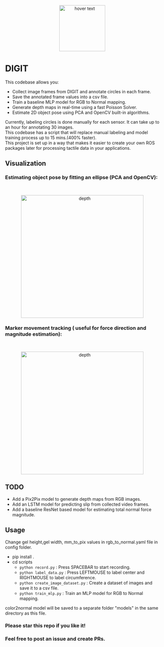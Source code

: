 <br />
<p align="center">
  <img src="https://github.com/vocdex/vocdex.github.io/blob/master/assets/img/icon.png" width="150" title="hover text">
</p>

# DIGIT
This codebase allows you:
- Collect image frames from DIGIT and annotate circles in each frame.
- Save the annotated frame values into a csv file.
- Train a baseline MLP model for RGB to Normal mapping.
- Generate depth maps in real-time using a fast Poisson Solver.
- Estimate 2D object pose using PCA and OpenCV built-in algorithms.

Currently, labeling circles is done manually for each sensor. It can take up to an hour for annotating 30 images.  
This codebase has a script that will replace manual labeling and model training process up to 15 mins.(400% faster).   
This project is set up in a way that makes it easier to create your own ROS packages later for processing tactile data in your applications.
## Visualization
### Estimating object pose by fitting an ellipse (PCA and OpenCV):
<br />
<p align="center">
  <img src="https://github.com/vocdex/digit-depth/blob/main/assets/depthPCA.gif" width="400" title="depth">
</p>

### Marker movement tracking ( useful for force direction and magnitude estimation):
<br />
<p align="center">
  <img src="https://github.com/vocdex/digit-depth/blob/main/assets/markers.gif" width="400" title="depth">
</p>

## TODO
- Add a Pix2Pix model to generate depth maps from RGB images.
- Add an LSTM model for predicting slip from collected video frames.
- Add a baseline ResNet based model for estimating total normal force magnitude.
## Usage
Change gel height,gel width, mm_to_pix values in rgb_to_normal.yaml file in config folder.
- pip install .
- cd scripts
    - `python record.py` : Press SPACEBAR to start recording.
    - `python label_data.py` : Press LEFTMOUSE to label center and RIGHTMOUSE to label circumference.
    - `python create_image_dataset.py` : Create a dataset of images and save it to a csv file.
    - `python train_mlp.py` : Train an MLP model for RGB to Normal mapping.

color2normal model will be saved to a separate folder "models" in the same directory as this file.
### Please star this repo if you like it!
### Feel free to post an issue and create PRs.
